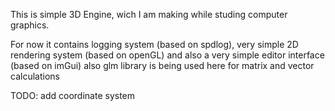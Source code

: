 
This is simple 3D Engine, wich I am making while studing computer graphics. 

For now it contains logging system (based on spdlog), very simple 2D rendering system (based on openGL) and also a very simple editor interface (based on imGui) also glm library is being used here for matrix and vector calculations 

TODO:
add coordinate system
